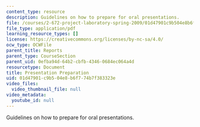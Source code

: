 ```yaml
---
content_type: resource
description: Guidelines on how to prepare for oral presentations.
file: /courses/2-672-project-laboratory-spring-2009/01d47901c9b504e8b6f774b7f383323e_presenta_prep.pdf
file_type: application/pdf
learning_resource_types: []
license: https://creativecommons.org/licenses/by-nc-sa/4.0/
ocw_type: OCWFile
parent_title: Reports
parent_type: CourseSection
parent_uid: 0efba94d-64b2-cbfb-4346-0684ec064a4d
resourcetype: Document
title: Presentation Preparation
uid: 01d47901-c9b5-04e8-b6f7-74b7f383323e
video_files:
  video_thumbnail_file: null
video_metadata:
  youtube_id: null
---
```

Guidelines on how to prepare for oral presentations.